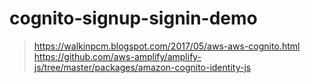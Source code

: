 # cognito-signup-signin-demo

> https://walkinpcm.blogspot.com/2017/05/aws-aws-cognito.html  
> https://github.com/aws-amplify/amplify-js/tree/master/packages/amazon-cognito-identity-js  